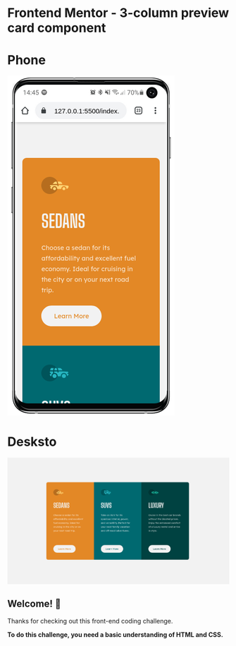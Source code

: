 # Frontend Mentor - 3-column preview card component
# Phone
![Design preview for the 3-column preview card component coding challenge](./images/Phone.png)

# Desksto
![Design preview for the 3-column preview card component coding challenge](./images/Desktop.png)

## Welcome! 👋

Thanks for checking out this front-end coding challenge.


**To do this challenge, you need a basic understanding of HTML and CSS.**



